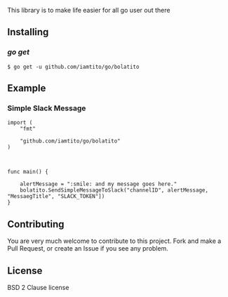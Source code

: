 This library is to make life easier for all go user out there



## Installing

### *go get*

    $ go get -u github.com/iamtito/go/bolatito

## Example

### Simple Slack Message

```golang
import (
	"fmt"

	"github.com/iamtito/go/bolatito"
)



func main() {
	
	alertMessage = ":smile: and my message goes here."
	bolatito.SendSimpleMessageToSlack("channelID", alertMessage, "MessaegTitle", "SLACK_TOKEN"])
}
```



## Contributing

You are very much welcome to contribute to this project.  Fork and
make a Pull Request, or create an Issue if you see any problem.

## License

BSD 2 Clause license
